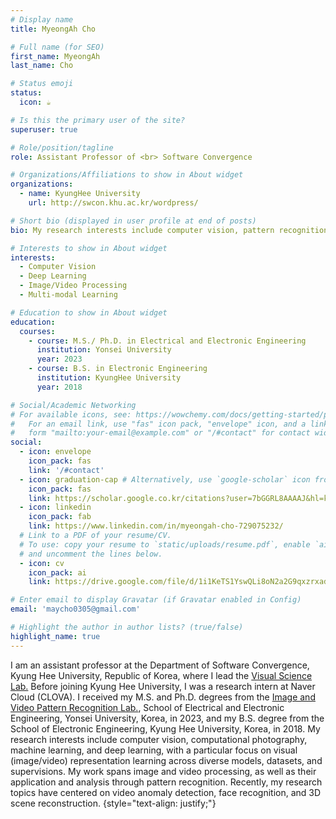 ```yaml
---
# Display name
title: MyeongAh Cho

# Full name (for SEO)
first_name: MyeongAh
last_name: Cho

# Status emoji
status:
  icon: ☕️

# Is this the primary user of the site?
superuser: true

# Role/position/tagline
role: Assistant Professor of <br> Software Convergence

# Organizations/Affiliations to show in About widget
organizations:
  - name: KyungHee University
    url: http://swcon.khu.ac.kr/wordpress/

# Short bio (displayed in user profile at end of posts)
bio: My research interests include computer vision, pattern recognition and deep learning.

# Interests to show in About widget
interests:
  - Computer Vision
  - Deep Learning
  - Image/Video Processing
  - Multi-modal Learning

# Education to show in About widget
education:
  courses:
    - course: M.S./ Ph.D. in Electrical and Electronic Engineering
      institution: Yonsei University
      year: 2023
    - course: B.S. in Electronic Engineering
      institution: KyungHee University
      year: 2018

# Social/Academic Networking
# For available icons, see: https://wowchemy.com/docs/getting-started/page-builder/#icons
#   For an email link, use "fas" icon pack, "envelope" icon, and a link in the
#   form "mailto:your-email@example.com" or "/#contact" for contact widget.
social:
  - icon: envelope
    icon_pack: fas
    link: '/#contact'
  - icon: graduation-cap # Alternatively, use `google-scholar` icon from `ai` icon pack
    icon_pack: fas
    link: https://scholar.google.co.kr/citations?user=7bGGRL8AAAAJ&hl=ko
  - icon: linkedin
    icon_pack: fab
    link: https://www.linkedin.com/in/myeongah-cho-729075232/
  # Link to a PDF of your resume/CV.
  # To use: copy your resume to `static/uploads/resume.pdf`, enable `ai` icons in `params.yaml`,
  # and uncomment the lines below.
  - icon: cv
    icon_pack: ai
    link: https://drive.google.com/file/d/1i1KeTS1YswQLi8oN2a2G9qxzrxadMkKM/view?usp=sharing

# Enter email to display Gravatar (if Gravatar enabled in Config)
email: 'maycho0305@gmail.com'

# Highlight the author in author lists? (true/false)
highlight_name: true
---
```

I am an assistant professor at the Department of Software Convergence, Kyung Hee University, Republic of Korea, where I lead the [Visual Science Lab.](http://vslab.khu.ac.kr/) Before joining Kyung Hee University, I was a research intern at Naver Cloud (CLOVA). I received my M.S. and Ph.D. degrees from the [Image and Video Pattern Recognition Lab.](http://mvp.yonsei.ac.kr/), School of Electrical and Electronic Engineering, Yonsei University, Korea, in 2023, and my B.S. degree from the School of Electronic Engineering, Kyung Hee University, Korea, in 2018. My research interests include computer vision, computational photography, machine learning, and deep learning, with a particular focus on visual (image/video) representation learning across diverse models, datasets, and supervisions. My work spans image and video processing, as well as their application and analysis through pattern recognition. Recently, my research topics have centered on video anomaly detection, face recognition, and 3D scene reconstruction.
{style="text-align: justify;"}
